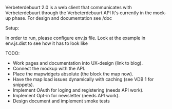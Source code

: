Verbeterdebuurt 2.0 is a web client that communicates with Verbeterdebuurt through the Verbeterdebuurt API 
It's currently in the mock-up phase. For design and documentation see /doc

Setup:

In order to run, please configure env.js file. Look at the example in env.js.dist to see how it has to look like


TODO: 
- Work pages and documentation into UX-design (link to blog).
- Connect the mockup with the API.
- Place the mapwidgets absolute (the block the map now).
- Have the map load issues dynamically with caching (see VDB 1 for snippets).
- Implement OAuth for loging and registering (needs API work).
- Implement Opt-in for newsletter (needs API work). 
- Design document and implement smoke tests
